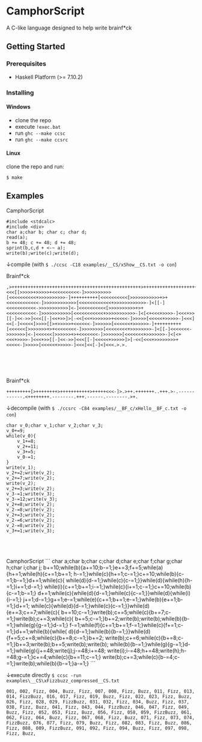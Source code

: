 # CamphorScript
A C-like language designed to help write brainf*ck

## Getting Started

### Prerequisites

- Haskell Platform (>= 7.10.2)

### Installing
#### Windows
- clone the repo
- execute `!exec.bat`
- run `ghc --make ccsc`
- run `ghc --make ccsrc`

#### Linux
clone the repo and run:
```
$ make
```


## Examples

CamphorScript
```
#include <stdcalc>
#include <div>
char a;char b; char c; char d;
read(a);
b += 48; c += 48; d += 48;
sprint(b,c,d + <-~ a);
write(b);write(c);write(d);
```

↓compile (with `$ ./ccsc -C18 examples/__CS/xShow__CS.txt -o con`)


Brainf*ck
```
,>++++++++++++++++++++++++++++++++++++++++++++++++>++++++++++++++++++++++++++++++++++++++++++++++++>++++++++++++++++++++++++++++++++++++++++++++++++<<<[[>>>>>+>>>>>+<<<<<<<<<<-]>>>>>>>>>>[<<<<<<<<<<+>>>>>>>>>>-]++++++++++[<<<<<<<<<<[>>>>>>>>>>>+>+<<<<<<<<<<<<-]>>>>>>>>>>>>[<<<<<<<<<<<<+>>>>>>>>>>>>-]<[[-]<<<<<<<<<<<->>>>>>>>>>>]<-]<<<<<<<<<<[>>>>>>>>>>+>+<<<<<<<<<<<-]>>>>>>>>>>>[<<<<<<<<<<<+>>>>>>>>>>>-]<[<+<<<+>>>>-]<<<+>>[[-]<<->>]<<<[[-]<<+>>]>[-<<[<<+>>>>>>>+<<<<<-]>>>>>[<<<<<+>>>>>-]<<<]<<[-]<<<<<]>>>>[[>+>>>>>+<<<<<<-]>>>>>>[<<<<<<+>>>>>>-]++++++++++[<<<<<<[>>>>>>>+>+<<<<<<<<-]>>>>>>>>[<<<<<<<<+>>>>>>>>-]<[[-]<<<<<<<->>>>>>>]<-]<<<<<<[>>>>>>+>+<<<<<<<-]>>>>>>>[<<<<<<<+>>>>>>>-]<[<+<<<+>>>>-]<<<+>>[[-]<<->>]<<<[[-]<<<<<+>>>>>]>[-<<[<<<+>>>>>>>>+<<<<<-]>>>>>[<<<<<+>>>>>-]<<<]<<[-]<]<<<.>.>.
```

<br>
<br>
<br>

Brainf*ck
```
+++++++++[>++++++++>+++++++++++>+++++<<<-]>.>++.+++++++..+++.>-.------------.<++++++++.--------.+++.------.--------.>+.
```

↓decompile (with `$ ./ccsrc -C84 examples/__BF_c/xHello__BF_c.txt -o con`)

```
char v_0;char v_1;char v_2;char v_3;
v_0+=9;
while(v_0){
	v_1+=8;
	v_2+=11;
	v_3+=5;
	v_0-=1;
}
write(v_1);
v_2+=2;write(v_2);
v_2+=7;write(v_2);
write(v_2);
v_2+=3;write(v_2);
v_3-=1;write(v_3);
v_3-=12;write(v_3);
v_2+=8;write(v_2);
v_2-=8;write(v_2);
v_2+=3;write(v_2);
v_2-=6;write(v_2);
v_2-=8;write(v_2);
v_3+=1;write(v_3);
```
<br>
<br>
<br>
CamphorScript
```
char a;char b;char c;char d;char e;char f;char g;char h;char i;char j;
b+=10;while(b){a+=10;b-=1;}e+=3;f+=5;while(a){h+=1;while(h){c+=1;b+=1;
h-=1;}while(c){h+=1;c-=1;}c+=10;while(b){c-=1;b-=1;}d+=1;while(c){
while(d){d-=1;}while(c){c-=1;}}while(d){while(h){h-=1;}i+=1;d-=1;}
while(i){c+=1;b+=1;i-=1;}while(c){i+=1;c-=1;}c+=10;while(b){c-=1;b-=1;}
d+=1;while(c){while(d){d-=1;}while(c){c-=1;}}while(d){while(i){i-=1;}
j+=1;d-=1;}g+=1;e-=1;while(e){c+=1;b+=1;e-=1;}while(b){e+=1;b-=1;}d+=1;
while(c){while(d){d-=1;}while(c){c-=1;}}while(d){e+=3;c+=7;while(c){
b+=10;c-=1;}write(b);c+=5;while(c){b+=7;c-=1;}write(b);c+=3;while(c){
b+=5;c-=1;}b+=2;write(b);write(b);while(b){b-=1;}while(g){g-=1;}d-=1;}
f-=1;while(f){c+=1;b+=1;f-=1;}while(c){f+=1;c-=1;}d+=1;while(b){while(
d){d-=1;}while(b){b-=1;}}while(d){f+=5;c+=8;while(c){b+=8;c-=1;}b+=2;
write(b);c+=6;while(c){b+=8;c-=1;}b+=3;write(b);b+=5;write(b);write(b);
while(b){b-=1;}while(g){g-=1;}d-=1;}while(g){j+=48;write(j);j-=48;i+=48;
write(i);i-=48;h+=48;write(h);h-=48;g-=1;}c+=4;while(c){b+=11;c-=1;}
write(b);c+=3;while(c){b-=4;c-=1;}write(b);while(b){b-=1;}a-=1;}
```

↓execute directly `$ ccsc -run examples\__CS\xFizzbuzz_compressed__CS.txt`

```
001, 002, Fizz, 004, Buzz, Fizz, 007, 008, Fizz, Buzz, 011, Fizz, 013, 014, FizzBuzz, 016, 017, Fizz, 019, Buzz, Fizz, 022, 023, Fizz, Buzz, 026, Fizz, 028, 029, FizzBuzz, 031, 032, Fizz, 034, Buzz, Fizz, 037, 038, Fizz, Buzz, 041, Fizz, 043, 044, FizzBuzz, 046, 047, Fizz, 049, Buzz, Fizz, 052, 053, Fizz, Buzz, 056, Fizz, 058, 059, FizzBuzz, 061, 062, Fizz, 064, Buzz, Fizz, 067, 068, Fizz, Buzz, 071, Fizz, 073, 074, FizzBuzz, 076, 077, Fizz, 079, Buzz, Fizz, 082, 083, Fizz, Buzz, 086, Fizz, 088, 089, FizzBuzz, 091, 092, Fizz, 094, Buzz, Fizz, 097, 098, Fizz, Buzz, 
```
